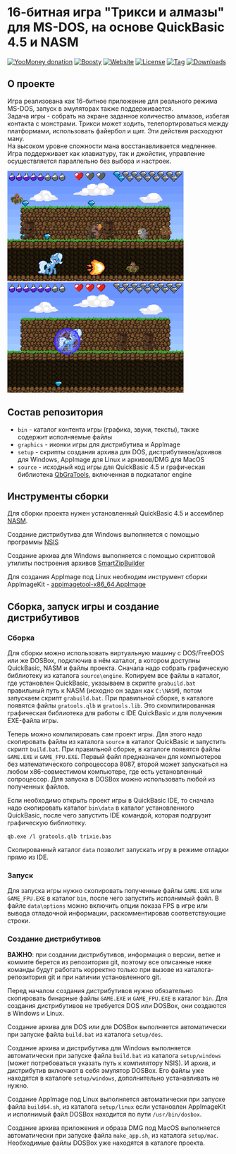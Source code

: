 # 16-битная игра "Трикси и алмазы" для MS-DOS, на основе QuickBasic 4.5 и NASM

[![YooMoney donation](https://img.shields.io/badge/Donation-Yoo.money-blue.svg)](https://yoomoney.ru/to/41001497003495)
[![Boosty](https://img.shields.io/badge/Boosty-donate-orange.svg)](https://boosty.to/ponygames)
[![Website](https://img.shields.io/badge/Website-tav--developer.itch.io-29a662.svg)](https://tav-developer.itch.io)
[![License](https://img.shields.io/badge/License-MIT0-darkgray.svg)](#)
[![Tag](https://img.shields.io/github/v/tag/tereshenkovav/Trixie16bit?color=00c2e8)](#)
[![Downloads](https://img.shields.io/github/downloads/tereshenkovav/Trixie16bit/total?color=c87bff)](#)

## О проекте

Игра реализована как 16-битное приложение для реального режима MS-DOS, запуск
в эмуляторах также поддерживается.\
Задача игры - собрать на экране заданное количество алмазов, избегая контакта
с монстрами. Трикси может ходить, телепортироваться между платформами, использовать
файербол и щит. Эти действия расходуют ману.\
На высоком уровне сложности мана восстанавливается медленнее.
Игра поддерживает как клавиатуру, так и джойстик, управление осуществляется параллельно без выбора и настроек.

![Trixie16bit](screen1.png) ![Trixie16bit](screen2.png)

## Состав репозитория

* `bin` - каталог контента игры (графика, звуки, тексты), также содержит исполняемые файлы
* `graphics` - иконки игры для дистрибутива и AppImage
* `setup` - скрипты создания архива для DOS, дистрибутивов/архивов для Windows, AppImage для Linux и архивов/DMG для MacOS
* `source` - исходный код игры для QuickBasic 4.5 и графическая библиотека [QbGraTools](https://github.com/tereshenkovav/QbGraTools), включенная в подкаталог engine

## Инструменты сборки

Для сборки проекта нужен установленный QuickBasic 4.5 и ассемблер [NASM](https://nasm.us/).

Создание дистрибутива для Windows выполняется с помощью программы
[NSIS](https://nsis.sourceforge.io)

Создание архива для Windows выполняется с помощью скриптовой утилиты построения архивов
[SmartZipBuilder](https://github.com/tereshenkovav/SmartZipBuilder)

Для создания AppImage под Linux необходим инструмент сборки AppImageKit -
[appimagetool-x86_64.AppImage](https://github.com/AppImage/AppImageKit/releases)

## Сборка, запуск игры и создание дистрибутивов

### Сборка

Для сборки можно использовать виртуальную машину с DOS/FreeDOS или же DOSBox, подключив в нём каталог, в котором доступны QuickBasic, NASM и файлы проекта.
Сначала надо собрать графическую библиотеку из каталога `source\engine`. Копируем все файлы
в каталог, где установлен QuickBasic, указываем в скрипте `grabuild.bat`
правильный путь к NASM (исходно он задан как `C:\NASM`), потом запускаем скрипт
`grabuild.bat`.
При правильной сборке, в каталоге появятся файлы `gratools.qlb` и `gratools.lib`.
Это скомпилированная графическая библиотека для работы с IDE QuickBasic и для получения EXE-файла игры.

Теперь можно компилировать сам проект игры. Для этого надо скопировать файлы из каталога `source`
в каталог QuickBasic и запустить скрипт `build.bat`.
При правильной сборке, в каталоге появятся файлы `GAME.EXE` и `GAME_FPU.EXE`.
Первый файл предназначен для компьютеров без математического сопроцессора 8087,
второй может запускаться на любом x86-совместимом компьютере, где есть установленный сопроцессор.
Для запуска в DOSBox можно использовать любой из полученных файлов.

Если необходимо открыть проект игры в QuickBasic IDE, то сначала надо скопировать
каталог `bin\data` в каталог установленного QuickBasic, после чего запустить
IDE командой, которая подгрузит графическую библиотеку.

```
qb.exe /l gratools.qlb trixie.bas
```

Скопированный каталог `data` позволит запускать игру в режиме отладки прямо из IDE.

### Запуск

Для запуска игры нужно скопировать полученные файлы `GAME.EXE` или `GAME_FPU.EXE`
в каталог `bin`, поcле чего запустить исполнимый файл.
В файле `data\options` можно включить опции показа FPS в игре или вывода отладочной информации,
раскомментировав соответствующие строки.

### Создание дистрибутивов

**ВАЖНО**: при создании дистрибутивов, информация о версии, ветке и коммите берется
из репозитория git, поэтому все описанные ниже команды будут работать корректно
только при вызове из каталога-репозитория git и при наличии установленного git.

Перед началом создания дистрибутивов нужно обязательно скопировать
бинарные файлы `GAME.EXE` и `GAME_FPU.EXE` в каталог `bin`. Для создания дистрибутивов не требуется DOS или DOSBox, они создаются в Windows и Linux.

Создание архива для DOS или для DOSBox выполняется автоматически при
запуске файла `build.bat` из каталога `setup/dos`.

Создание архива и дистрибутива для Windows выполняется автоматически при
запуске файла `build.bat` из каталога `setup/windows`
(может потребоваться указать путь к компилятору NSIS). И архив, и дистрибутив
включают в себя эмулятор DOSBox. Его файлы уже находятся в каталоге `setup/windows`,
дополнительно устанавливать не нужно.

Создание AppImage под Linux выполняется автоматически при
запуске файла `build64.sh`, из каталога `setup/linux` если
установлен AppImageKit и исполнимый файл DOSBox находится по пути `/usr/bin/dosbox`.

Создание архива приложения и образа DMG под MacOS выполняется автоматически при
запуске файла `make_app.sh`, из каталога `setup/mac`.
Необходимые файлы DOSBox уже находятся в каталоге проекта.
